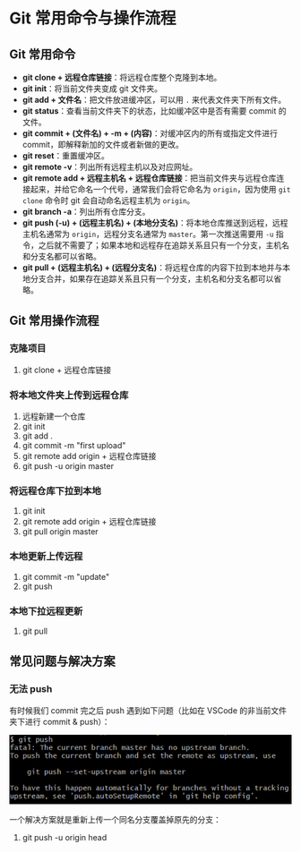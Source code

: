 # Git 常用命令与操作流程

## Git 常用命令

- **git clone + 远程仓库链接**：将远程仓库整个克隆到本地。
- **git init**：将当前文件夹变成 git 文件夹。
- **git add + 文件名**：把文件放进缓冲区，可以用 `.` 来代表文件夹下所有文件。
- **git status**：查看当前文件夹下的状态，比如缓冲区中是否有需要 commit 的文件。
- **git commit + (文件名) + -m + (内容)**：对缓冲区内的所有或指定文件进行 commit，即解释新加的文件或者新做的更改。
- **git reset**：重置缓冲区。
- **git remote -v**：列出所有远程主机以及对应网址。
- **git remote add + 远程主机名 + 远程仓库链接**：把当前文件夹与远程仓库连接起来，并给它命名一个代号，通常我们会将它命名为 `origin`，因为使用 `git clone` 命令时 git 会自动命名远程主机为 `origin`。
- **git branch -a**：列出所有仓库分支。
- **git push (-u) + (远程主机名) + (本地分支名)**：将本地仓库推送到远程，远程主机名通常为 `origin`，远程分支名通常为 `master`。第一次推送需要用 `-u` 指令，之后就不需要了；如果本地和远程存在追踪关系且只有一个分支，主机名和分支名都可以省略。
- **git pull + (远程主机名) + (远程分支名)**：将远程仓库的内容下拉到本地并与本地分支合并，如果存在追踪关系且只有一个分支，主机名和分支名都可以省略。

## Git 常用操作流程

### 克隆项目

1. git clone + 远程仓库链接

### 将本地文件夹上传到远程仓库

1. 远程新建一个仓库
2. git init
3. git add .
4. git commit -m "first upload"
5. git remote add origin + 远程仓库链接
6. git push -u origin master

### 将远程仓库下拉到本地

1. git init
2. git remote add origin + 远程仓库链接
3. git pull origin master

### 本地更新上传远程

1. git commit -m "update"
2. git push

### 本地下拉远程更新

1. git pull

## 常见问题与解决方案

### 无法 push

有时候我们 commit 完之后 push 遇到如下问题（比如在 VSCode 的非当前文件夹下进行 commit & push）：

<div align='center'>

![](image/2022-12-27-14-51-53.png)
</div align='center'>

一个解决方案就是重新上传一个同名分支覆盖掉原先的分支：

1. git push -u origin head
